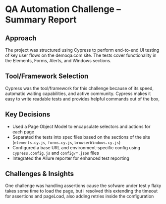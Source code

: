 # QA Automation Challenge – Summary Report

## Approach
The project was structured using Cypress to perform end-to-end UI testing of key user flows on the demoqa.com site. The tests cover functionality in the Elements, Forms, Alerts, and Windows sections.

## Tool/Framework Selection 
Cypress was the tool/framework for this challenge because of its speed, automatic waiting capabilities, and active community. Cypress makes it easy to write readable tests and provides helpful commands out of the box,  

## Key Decisions
- Used a Page Object Model to encapsulate selectors and actions for each page
- Separated the tests into spec files based on the sections of the site (`elements.cy.js`, `forms.cy.js`, `browserWindows.cy.js`)  
- Configured a base URL and environment-specific config using `cypress.config.js` and `config/*.json` files
- Integrated the Allure reporter for enhanced test reporting

## Challenges & Insights
One challenge was handling assertions cause the sofware under test y flaky takes some time to load the page, but i resolved this extending the timeout for assertions and pageLoad, also adding retries inside the configuration

 
